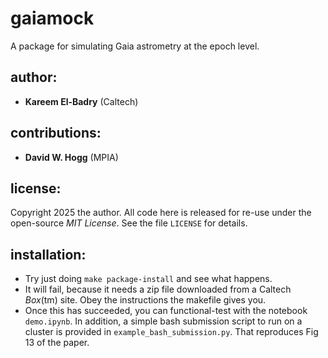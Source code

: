 # gaiamock
A package for simulating Gaia astrometry at the epoch level.

## author:
- **Kareem El-Badry** (Caltech)

## contributions:
- **David W. Hogg** (MPIA)

## license:
Copyright 2025 the author.
All code here is released for re-use under the open-source *MIT License*.
See the file `LICENSE` for details.

## installation:
- Try just doing
`make package-install`
and see what happens.
- It will fail, because it needs a zip file downloaded from a Caltech *Box*(tm) site.
Obey the instructions the makefile gives you.
- Once this has succeeded, you can functional-test with the notebook
`demo.ipynb`.
In addition, a simple bash submission script to run on a cluster is provided in `example_bash_submission.py`. That reproduces Fig 13 of the paper. 
